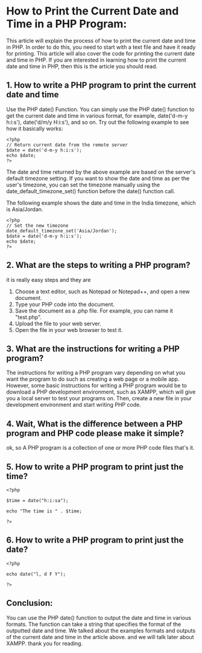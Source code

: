 # How to Print the Current Date and Time in a PHP Program:

This article will explain the process of how to print the current date and time in PHP. In order to do this, you need to start with a text file and have it ready for printing. This article will also cover the code for printing the current date and time in PHP. If you are interested in learning how to print the current date and time in PHP, then this is the article you should read.

## 1. How to write a PHP program to print the current date and time
Use the PHP date() Function. You can simply use the PHP date() function to get the current date and time in various format, for example, date('d-m-y h:i:s'), date('d/m/y H:i:s'), and so on.
Try out the following example to see how it basically works:
```
<?php
// Return current date from the remote server
$date = date('d-m-y h:i:s');
echo $date;
?>
``` 
The date and time returned by the above example are based on the server's default timezone setting. If you want to show the date and time as per the user's timezone, you can set the timezone manually using the date_default_timezone_set() function before the date() function call.

The following example shows the date and time in the India timezone, which is Asia/Jordan.
```
<?php
// Set the new timezone
date_default_timezone_set('Asia/Jordan');
$date = date('d-m-y h:i:s');
echo $date;
?>
```

## 2. What are the steps to writing a PHP program?

it is really easy steps and they are 

1. Choose a text editor, such as Notepad or Notepad++, and open a new document.
2. Type your PHP code into the document.
3. Save the document as a .php file. For example, you can name it "test.php".
4. Upload the file to your web server.
5. Open the file in your web browser to test it.

## 3. What are the instructions for writing a PHP program?
The instructions for writing a PHP program vary depending on what you want the program to do such as creating a web page or a mobile app. However, some basic instructions for writing a PHP program would be to download a PHP development environment, such as XAMPP, which will give you a local server to test your programs on. Then, create a new file in your development environment and start writing PHP code.

## 4. Wait, What is the difference between a PHP program and PHP code please make it simple?

ok, so A PHP program is a collection of one or more PHP code files that's it.


## 5. How to write a PHP program to print just the time?

```
<?php

$time = date("h:i:sa");

echo "The time is " . $time;

?>
```

## 6. How to write a PHP program to print just the date?

```
<?php

echo date("l, d F Y");

?>
```
## Conclusion: 

You can use the PHP date() function to output the date and time in various formats. The function can take a string that specifies the format of the outputted date and time. We talked about the examples formats and outputs of the current date and time in the article above.
and we will talk later about XAMPP.
thank you for reading.